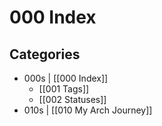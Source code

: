 # 000 Index

## Categories
- 000s | [[000 Index]]
	- [[001 Tags]]
	- [[002 Statuses]]
- 010s | [[010 My Arch Journey]]
